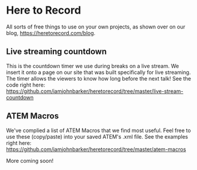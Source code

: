 # Here to Record
All sorts of free things to use on your own projects, as shown over on our blog, https://heretorecord.com/blog.

## Live streaming countdown
This is the countdown timer we use during breaks on a live stream. We insert it onto a page on our site that was built specifically for live streaming.
The timer allows the viewers to know how long before the next talk!
See the code right here: https://github.com/iamjohnbarker/heretorecord/tree/master/live-stream-countdown

## ATEM Macros
We've complied a list of ATEM Macros that we find most useful. Feel free to use these (copy/paste) into your saved ATEM's .xml file.
See the examples right here: https://github.com/iamjohnbarker/heretorecord/tree/master/atem-macros

More coming soon!
